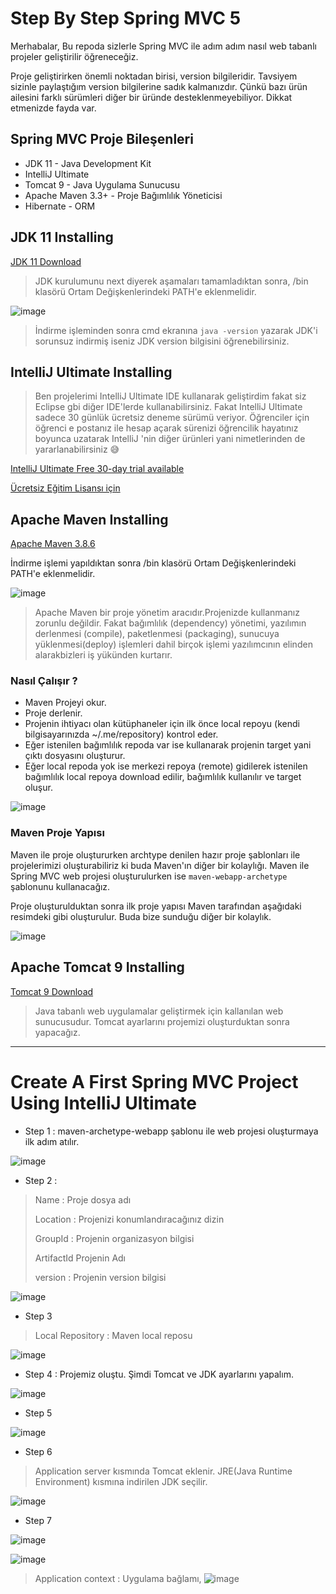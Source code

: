 # Step By Step Spring MVC 5
Merhabalar,
Bu repoda sizlerle Spring MVC ile adım adım nasıl web tabanlı projeler geliştirilir öğreneceğiz.


Proje geliştirirken önemli noktadan birisi, version bilgileridir. Tavsiyem sizinle paylaştığım version bilgilerine sadık kalmanızdır.
Çünkü bazı ürün ailesini farklı sürümleri diğer bir üründe desteklenmeyebiliyor. Dikkat etmenizde fayda var.




## Spring MVC Proje Bileşenleri
- JDK 11 - Java Development Kit 
- IntelliJ Ultimate 
- Tomcat 9 - Java Uygulama Sunucusu
- Apache Maven 3.3+ - Proje Bağımlılık Yöneticisi
- Hibernate - ORM 

## JDK 11 Installing
[JDK 11 Download](https://www.oracle.com/java/technologies/downloads/#java11)
> JDK kurulumunu next diyerek aşamaları tamamladıktan sonra, /bin klasörü Ortam Değişkenlerindeki PATH'e eklenmelidir.

![image](https://user-images.githubusercontent.com/78444522/173260445-7146593a-70ec-4f73-8a15-85db3d2a88bd.png)

> İndirme işleminden sonra cmd ekranına
`java -version` yazarak JDK'i sorunsuz indirmiş iseniz JDK version bilgisini öğrenebilirsiniz.

## IntelliJ Ultimate Installing
> Ben projelerimi IntelliJ Ultimate IDE kullanarak geliştirdim fakat siz Eclipse gbi diğer IDE'lerde kullanabilirsiniz.
> Fakat IntelliJ Ultimate sadece 30 günlük ücretsiz deneme sürümü veriyor. Öğrenciler için öğrenci e postanız ile hesap açarak 
> sürenizi öğrencilik hayatınız boyunca uzatarak IntelliJ 'nin diğer ürünleri yani nimetlerinden de yararlanabilirsiniz 😅

[IntelliJ Ultimate Free 30-day trial available](https://www.jetbrains.com/idea/download/#section=windows)

[Ücretsiz Eğitim Lisansı için](https://www.jetbrains.com/community/education/#students)

## Apache Maven Installing
[Apache Maven 3.8.6](https://maven.apache.org/download.cgi)

 İndirme işlemi yapıldıktan sonra /bin klasörü Ortam Değişkenlerindeki PATH'e eklenmelidir.
 
 ![image](https://user-images.githubusercontent.com/78444522/173260404-cf26d808-36c7-4b27-acf0-22f40c4f876d.png)


>Apache Maven bir proje yönetim aracıdır.Projenizde kullanmanız zorunlu değildir. Fakat bağımlılık (dependency) yönetimi,
yazılımın derlenmesi (compile), paketlenmesi (packaging), sunucuya yüklenmesi(deploy) işlemleri dahil birçok işlemi yazılımcının elinden alarakbizleri iş yükünden kurtarır.

### Nasıl Çalışır ?
- Maven Projeyi okur.
- Proje derlenir.
- Projenin ihtiyacı olan kütüphaneler için ilk önce local repoyu (kendi bilgisayarınızda  ~/.me/repository) kontrol eder.
- Eğer istenilen bağımlılık repoda var ise kullanarak projenin target yani çıktı dosyasını oluşturur.
- Eğer local repoda yok ise merkezi repoya (remote) gidilerek istenilen bağımlılık local repoya download edilir, bağımlılık kullanılır ve target oluşur.

![image](https://user-images.githubusercontent.com/78444522/173258759-626c6ba8-7df4-4eee-9ae5-36fd356f6180.png)

### Maven Proje Yapısı
Maven ile proje oluştururken archtype denilen hazır proje şablonları ile projelerimizi oluşturabiliriz ki buda Maven'ın diğer bir kolaylığı.
Maven ile Spring MVC web projesi oluşturulurken ise `maven-webapp-archetype` şablonunu kullanacağız.

Proje oluşturulduktan sonra ilk proje yapısı Maven tarafından aşağıdaki resimdeki gibi oluşturulur. Buda bize sunduğu diğer bir kolaylık.

![image](https://user-images.githubusercontent.com/78444522/173260156-64ee8b4d-b5b4-41db-8f1f-87bec76bc644.png)



## Apache Tomcat 9 Installing
[Tomcat 9 Download](https://tomcat.apache.org/download-90.cgi)

> Java tabanlı web uygulamalar geliştirmek için kallanılan web sunucusudur. Tomcat ayarlarını projemizi oluşturduktan sonra yapacağız.

--------------

# Create A First Spring MVC Project Using IntelliJ Ultimate

- Step 1 : maven-archetype-webapp şablonu ile web projesi oluşturmaya ilk adım atılır.

![image](https://user-images.githubusercontent.com/78444522/173262221-903d9332-d0c6-453d-9a69-ac2d57b0ff6e.png)


- Step 2 : 
>  Name : Proje dosya adı
>  
> Location : Projenizi konumlandıracağınız dizin
> 
> GroupId : Projenin organizasyon bilgisi
> 
> ArtifactId Projenin Adı
>
> version : Projenin version bilgisi

![image](https://user-images.githubusercontent.com/78444522/173262367-75d306f0-3388-4b9d-97cb-72d3f78d66f1.png)


- Step 3 
> Local Repository : Maven local reposu

![image](https://user-images.githubusercontent.com/78444522/173262511-46318fa3-56f6-4bc9-8b2d-f9789471ca75.png)


- Step 4 : Projemiz oluştu. Şimdi Tomcat ve JDK ayarlarını yapalım.

![image](https://user-images.githubusercontent.com/78444522/173262542-bc303ba6-697f-4b5a-95f6-c9ce6efd3ed4.png)


- Step 5

![image](https://user-images.githubusercontent.com/78444522/173262606-fba0af3f-facf-456d-b46e-1c082a723e56.png)


- Step 6
> Application server kısmında Tomcat eklenir.
> JRE(Java Runtime Environment) kısmına indirilen JDK seçilir.

![image](https://user-images.githubusercontent.com/78444522/173262659-6b50a053-5554-433e-aa48-b6e08a004402.png)

- Step 7

![image](https://user-images.githubusercontent.com/78444522/173262703-7b96978f-3b96-4f76-97bc-d1059053f90c.png)

![image](https://user-images.githubusercontent.com/78444522/173264035-9f95bd4b-c637-406f-8d6d-ba32ce6e54d7.png)

>Application context : Uygulama bağlamı, 
![image](https://user-images.githubusercontent.com/78444522/173264079-25181081-c449-4988-8e92-4bfd341319fe.png)

































